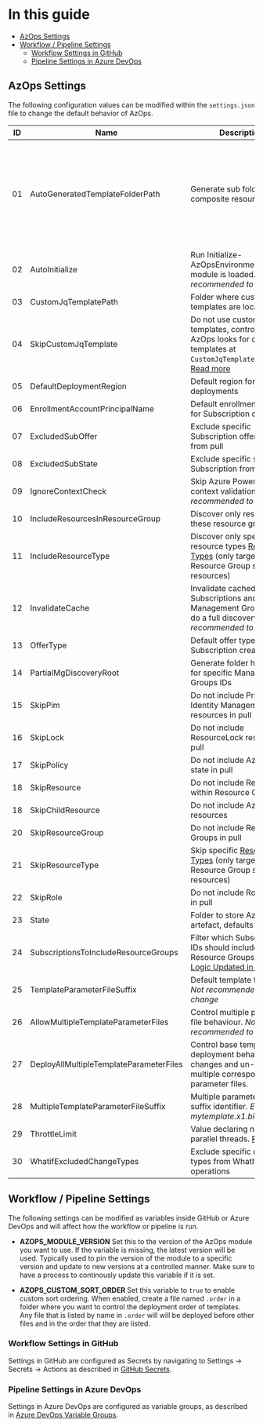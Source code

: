 # In this guide
- [AzOps Settings](#azops-settings)
- [Workflow / Pipeline Settings](#workflow--pipeline-settings)
  - [Workflow Settings in GitHub](#workflow-settings-in-github)
  - [Pipeline Settings in Azure DevOps](#pipeline-settings-in-azure-devops)

## AzOps Settings

The following configuration values can be modified within the `settings.json` file to change the default behavior of AzOps.

| ID  | Name                                 | Description                                                                                                                                                                           | Example                                                                                         |
| --- | ------------------------------------ | ------------------------------------------------------------------------------------------------------------------------------------------------------------------------------------- | ----------------------------------------------------------------------------------------------- |
| 01  | AutoGeneratedTemplateFolderPath      | Generate sub folder for composite resources (/.az)                                                                                                                                    | `"Core.AutoGeneratedTemplateFolderPath": ".az"`<br>root<br>└── tenant root group (e42bc18f)<br>        ├── .az<br>        │      └── microsoft.management_managementgroups.json<br>        └── mymanagementgroup (mymanagementgroup)<br>                └── .az<br>                        ├── microsoft.authorization_policyassignments.json<br>                        ├── microsoft.authorization_policydefinitions.json<br>                        ├── microsoft.authorization_roleassignments.json<br>                        └── microsoft.management_managementgroups.json
| 02  | AutoInitialize                       | Run Initialize-AzOpsEnvironment when module is loaded. *Not recommended to change*                                                                                                    | `"Core.AutoInitialize": true`                                                                   |
| 03  | CustomJqTemplatePath                 | Folder where custom Jq templates are located.                                                                                                                                         | `"Core.CustomJqTemplatePath": ".customtemplates"`                                               |
| 04  | SkipCustomJqTemplate                 | Do not use custom Jq templates, controls if AzOps looks for custom templates at `CustomJqTemplatePath`. [Read more](https://github.com/azure/azops/wiki/custom-jq-templates)          | `"Core.SkipCustomJqTemplate": true`                                                             |
| 05  | DefaultDeploymentRegion              | Default region for deployments                                                                                                                                                        | `"Core.DefaultDeploymentRegion": "northeurope"`                                                 |
| 06  | EnrollmentAccountPrincipalName       | Default enrollment account for Subscription creation                                                                                                                                  | `"Core.EnrollmentAccountPrincipalName": ""`                                                     |
| 07  | ExcludedSubOffer                     | Exclude specific Subscription offer types from pull                                                                                                                                   | `"Core.ExcludedSubOffer": ["AzurePass_2014-09-01","FreeTrial_2014-09-01","AAD_2015-09-01"]`     |
| 08  | ExcludedSubState                     | Exclude specific states of Subscription from pull                                                                                                                                     | `"Core.ExcludedSubState": ["Disabled","Deleted","Warned","Expired"]`                            |
| 09  | IgnoreContextCheck                   | Skip Azure PowerShell context validation. *Not recommended to change*                                                                                                                 | `"Core.IgnoreContextCheck": false`                                                              |
| 10  | IncludeResourcesInResourceGroup      | Discover only resources in these resource groups                                                                                                                                      | `"Core.IncludeResourcesInResourceGroup": ["rg1","rg2"]`                                         |
| 11  | IncludeResourceType                  | Discover only specific resource types [Resource Types](https://learn.microsoft.com/en-us/azure/azure-resource-manager/management/resource-providers-and-types)  (only targets Resource Group scoped resources) | `"Core.IncludeResourceType": ["Microsoft.Network/privateDnsZones","Microsoft.Network/firewallPolicies"]` |
| 12  | InvalidateCache                      | Invalidate cached Subscriptions and Management Groups and do a full discovery. *Not recommended to change*                                                                            | `"Core.InvalidateCache": false`                                                                 |
| 13  | OfferType                            | Default offer type for Subscription creation                                                                                                                                          | `"Core.OfferType": "MS-AZR-0017P"`                                                              |
| 14  | PartialMgDiscoveryRoot               | Generate folder hierachy for specific Management Groups IDs                                                                                                                           | `"Core.PartialMgDiscoveryRoot": []`                                                             |
| 15  | SkipPim                              | Do not include Privileged Identity Management resources in pull                                                                                                                       | `"Core.SkipPim": true`                                                                          |
| 16  | SkipLock                             | Do not include ResourceLock resources in pull                                                                                                                                         | `"Core.SkipLock": true`                                                                         |
| 17  | SkipPolicy                           | Do not include Azure Policy state in pull                                                                                                                                             | `"Core.SkipPolicy": false`                                                                      |
| 18  | SkipResource                         | Do not include Resources within Resource Groups                                                                                                                                       | `"Core.SkipResource": false`                                                                    |
| 18  | SkipChildResource                    | Do not include Azure child resources                                                                                                                                                  | `"Core.SkipChildResource": false`                                                               |
| 20  | SkipResourceGroup                    | Do not include Resource Groups in pull                                                                                                                                                | `"Core.SkipResourceGroup": false`                                                               |
| 21  | SkipResourceType                     | Skip specific [Resource Types](https://learn.microsoft.com/en-us/azure/azure-resource-manager/management/resource-providers-and-types)  (only targets Resource Group scoped resources) | `"Core.SkipResourceType": ["Microsoft.VSOnline/plans"]`                                        |
| 22  | SkipRole                             | Do not include Role types in pull                                                                                                                                                     | `"Core.SkipRole": false`                                                                        |
| 23  | State                                | Folder to store AzOpsState artefact, defaults to `root`                                                                                                                               | `"Core.State: "/root"`                                                                          |
| 24  | SubscriptionsToIncludeResourceGroups | Filter which Subscription IDs should include Resource Groups in pull [Logic Updated in v2.0.0](https://github.com/Azure/AzOps/releases/tag/2.0.0)                                     | `"Core.SubscriptionsToIncludeResourceGroups": ["*"]`                                            |
| 25  | TemplateParameterFileSuffix          | Default template file suffix. *Not recommended to change*                                                                                                                             | `"Core.TemplateParameterFileSuffix": ".json"`                                                   |
| 26  | AllowMultipleTemplateParameterFiles          | Control multiple parameter file behaviour. *Not recommended to change*                                                                                                                             | `"Core.AllowMultipleTemplateParameterFiles": false`                                                   |
| 27  | DeployAllMultipleTemplateParameterFiles          | Control base template deployment behaviour with changes and un-changed multiple corresponding parameter files.                                                                                                                             | `"Core.DeployAllMultipleTemplateParameterFiles": false`                                                   |
| 28  | MultipleTemplateParameterFileSuffix          | Multiple parameter file suffix identifier. *Example mytemplate.x1.bicepparam*                                                                                                                             | `"Core.MultipleTemplateParameterFileSuffix": ".x"`                                                   |
| 29  | ThrottleLimit                        | Value declaring number of parallel threads. [Read more](https://github.com/azure/azops/wiki/performance-considerations)                                                               | `"Core.ThrottleLimit": 5`                                                                       |
| 30  | WhatifExcludedChangeTypes            | Exclude specific change types from WhatIf operations                                                                                                                                  | `"Core.WhatifExcludedChangeTypes": ["NoChange","Ignore"]`                                       |

## Workflow / Pipeline Settings

The following settings can be modified as variables inside GitHub or Azure DevOps and will affect how the workflow or pipeline is run.

* **AZOPS_MODULE_VERSION**
  Set this to the version of the AzOps module you want to use. If the variable is missing, the latest version will be used.
  Typically used to pin the version of the module to a specific version and update to new versions at a controlled manner.
  Make sure to have a process to continously update this variable if it is set.

* **AZOPS_CUSTOM_SORT_ORDER**
  Set this variable to `true` to enable custom sort ordering. When enabled, create a file named `.order` in a folder where you want to control the deployment order of templates.
  Any file that is listed by name in `.order` will will be deployed before other files and in the order that they are listed.

### Workflow Settings in GitHub

Settings in GitHub are configured as Secrets by navigating to Settings -> Secrets -> Actions as described in [GitHub Secrets](https://docs.github.com/en/actions/security-guides/encrypted-secrets#creating-encrypted-secrets-for-a-repository).

### Pipeline Settings in Azure DevOps

Settings in Azure DevOps are configured as variable groups, as described in [Azure DevOps Variable Groups](https://learn.microsoft.com/azure/devops/pipelines/library/variable-groups).

